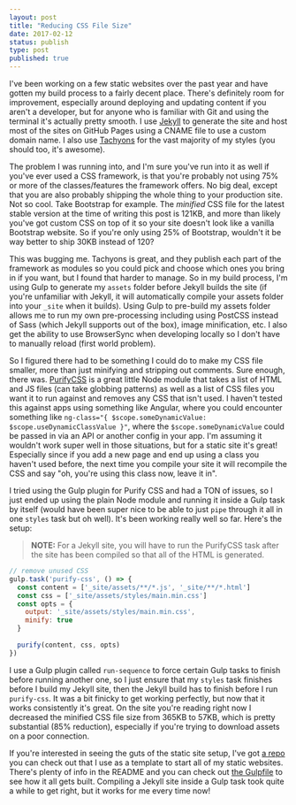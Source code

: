 ```yaml
---
layout: post
title: "Reducing CSS File Size"
date: 2017-02-12
status: publish
type: post
published: true
---
```

I've been working on a few static websites over the past year and have gotten my build process to a fairly decent place. There's definitely room for improvement, especially around deploying and updating content if you aren't a developer, but for anyone who is familiar with Git and using the terminal it's actually pretty smooth. I use [Jekyll](http://jekyllrb.com) to generate the site and host most of the sites on GitHub Pages using a CNAME file to use a custom domain name. I also use [Tachyons](http://tachyons.io) for the vast majority of my styles (you should too, it's awesome).

The problem I was running into, and I'm sure you've run into it as well if you've ever used a CSS framework, is that you're probably not using 75% or more of the classes/features the framework offers. No big deal, except that you are also probably shipping the whole thing to your production site. Not so cool. Take Bootstrap for example. The *minified* CSS file for the latest stable version at the time of writing this post is 121KB, and more than likely you've got custom CSS on top of it so your site doesn't look like a vanilla Bootstrap website. So if you're only using 25% of Bootstrap, wouldn't it be way better to ship 30KB instead of 120?

This was bugging me. Tachyons is great, and they publish each part of the framework as modules so you could pick and choose which ones you bring in if you want, but I found that harder to manage. So in my build process, I'm using Gulp to generate my `assets` folder before Jekyll builds the site (if you're unfamiliar with Jekyll, it will automatically compile your assets folder into your `_site` when it builds). Using Gulp to pre-build my assets folder allows me to run my own pre-processing including using PostCSS instead of Sass (which Jekyll supports out of the box), image minification, etc. I also get the ability to use BrowserSync when developing locally so I don't have to manually reload (first world problem).

So I figured there had to be something I could do to make my CSS file smaller, more than just minifying and stripping out comments. Sure enough, there was. [PurifyCSS](https://github.com/purifycss/purifycss) is a great little Node module that takes a list of HTML and JS files (can take globbing patterns) as well as a list of CSS files you want it to run against and removes any CSS that isn't used. I haven't tested this against apps using something like Angular, where you could encounter something like `ng-class="{ $scope.someDynamicValue: $scope.useDynamicClassValue }"`, where the `$scope.someDynamicValue` could be passed in via an API or another config in your app. I'm assuming it wouldn't work super well in those situations, but for a static site it's great! Especially since if you add a new page and end up using a class you haven't used before, the next time you compile your site it will recompile the CSS and say "oh, you're using this class now, leave it in".

I tried using the Gulp plugin for Purify CSS and had a TON of issues, so I just ended up using the plain Node module and running it inside a Gulp task by itself (would have been super nice to be able to just `pipe` through it all in one `styles` task but oh well). It's been working really well so far. Here's the setup:

> **NOTE:** For a Jekyll site, you will have to run the PurifyCSS task after the site has been compiled so that all of the HTML is generated.

```js
// remove unused CSS
gulp.task('purify-css', () => {
  const content = ['_site/assets/**/*.js', '_site/**/*.html']
  const css = ['_site/assets/styles/main.min.css']
  const opts = {
    output: '_site/assets/styles/main.min.css',
    minify: true
  }
  
  purify(content, css, opts)
})
```

I use a Gulp plugin called `run-sequence` to force certain Gulp tasks to finish before running another one, so I just ensure that my `styles` task finishes before I build my Jekyll site, then the Jekyll build has to finish before I run `purify-css`. It was a bit finicky to get working perfectly, but now that it works consistently it's great. On the site you're reading right now I decreased the minified CSS file size from 365KB to 57KB, which is pretty substantial (85% reduction), especially if you're trying to download assets on a poor connection.

If you're interested in seeing the guts of the static site setup, I've got [a repo](https://github.com/mikemcbride/new-jekyll-site) you can check out that I use as a template to start all of my static websites. There's plenty of info in the README and you can check out [the Gulpfile](https://github.com/mikemcbride/new-jekyll-site/blob/master/gulpfile.js) to see how it all gets built. Compiling a Jekyll site inside a Gulp task took quite a while to get right, but it works for me every time now!
